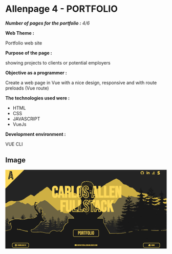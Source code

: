 # Allenpage 4 - PORTFOLIO

_**Number of pages for the portfolio :** 4/6_

**Web Theme :**

Portfolio web site

**Purpose of the page :**

showing projects to clients or potential employers

**Objective as a programmer :**

Create a web page in Vue with a nice design, responsive and with route preloads (Vue route)


**The technologies used were :**

- HTML
- CSS
- JAVASCRIPT
- VueJs


**Development environment :**

VUE CLI

## Image
![App Screenshot](https://github.com/allencarlosdev/portfolio/blob/main/src/assets/allenpage4.png)
